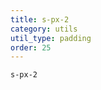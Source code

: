 ```yaml
---
title: s-px-2
category: utils
util_type: padding
order: 25
---
```

<div class="s-px-2">
  <code>s-px-2</code>
</div>